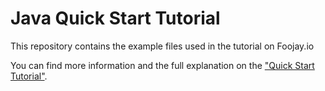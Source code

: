 # Java Quick Start Tutorial

This repository contains the example files used in the tutorial on Foojay.io

You can find more information and the full explanation on the ["Quick Start Tutorial"](https://foojay.io/getting-started-with-java/quick-start-tutorial/).